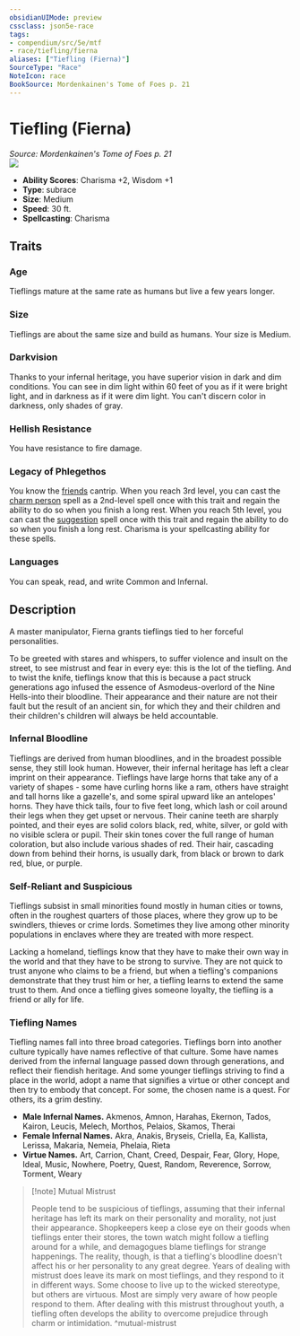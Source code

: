 ```yaml
---
obsidianUIMode: preview
cssclass: json5e-race
tags:
- compendium/src/5e/mtf
- race/tiefling/fierna
aliases: ["Tiefling (Fierna)"]
SourceType: "Race"
NoteIcon: race
BookSource: Mordenkainen's Tome of Foes p. 21
---
```

# Tiefling (Fierna)
*Source: Mordenkainen's Tome of Foes p. 21*  
![](/2-Mechanics/CLI/races/img/tiefling.webp#right)  

- **Ability Scores**: Charisma +2, Wisdom +1
- **Type**: subrace
- **Size**: Medium
- **Speed**: 30 ft.
- **Spellcasting**: Charisma

## Traits

### Age

Tieflings mature at the same rate as humans but live a few years longer.

### Size

Tieflings are about the same size and build as humans. Your size is Medium.

### Darkvision

Thanks to your infernal heritage, you have superior vision in dark and dim conditions. You can see in dim light within 60 feet of you as if it were bright light, and in darkness as if it were dim light. You can't discern color in darkness, only shades of gray.

### Hellish Resistance

You have resistance to fire damage.

### Legacy of Phlegethos

You know the [friends](/2-Mechanics/CLI/spells/friends.md) cantrip. When you reach 3rd level, you can cast the [charm person](/2-Mechanics/CLI/spells/charm-person.md) spell as a 2nd-level spell once with this trait and regain the ability to do so when you finish a long rest. When you reach 5th level, you can cast the [suggestion](/2-Mechanics/CLI/spells/suggestion.md) spell once with this trait and regain the ability to do so when you finish a long rest. Charisma is your spellcasting ability for these spells.

### Languages

You can speak, read, and write Common and Infernal.

## Description

A master manipulator, Fierna grants tieflings tied to her forceful personalities.

To be greeted with stares and whispers, to suffer violence and insult on the street, to see mistrust and fear in every eye: this is the lot of the tiefling. And to twist the knife, tieflings know that this is because a pact struck generations ago infused the essence of Asmodeus-overlord of the Nine Hells-into their bloodline. Their appearance and their nature are not their fault but the result of an ancient sin, for which they and their children and their children's children will always be held accountable.

### Infernal Bloodline

Tieflings are derived from human bloodlines, and in the broadest possible sense, they still look human. However, their infernal heritage has left a clear imprint on their appearance. Tieflings have large horns that take any of a variety of shapes - some have curling horns like a ram, others have straight and tall horns like a gazelle's, and some spiral upward like an antelopes' horns. They have thick tails, four to five feet long, which lash or coil around their legs when they get upset or nervous. Their canine teeth are sharply pointed, and their eyes are solid colors black, red, white, silver, or gold with no visible sclera or pupil. Their skin tones cover the full range of human coloration, but also include various shades of red. Their hair, cascading down from behind their horns, is usually dark, from black or brown to dark red, blue, or purple.

### Self-Reliant and Suspicious

Tieflings subsist in small minorities found mostly in human cities or towns, often in the roughest quarters of those places, where they grow up to be swindlers, thieves or crime lords. Sometimes they live among other minority populations in enclaves where they are treated with more respect.

Lacking a homeland, tieflings know that they have to make their own way in the world and that they have to be strong to survive. They are not quick to trust anyone who claims to be a friend, but when a tiefling's companions demonstrate that they trust him or her, a tiefling learns to extend the same trust to them. And once a tiefling gives someone loyalty, the tiefling is a friend or ally for life.

### Tiefling Names

Tiefling names fall into three broad categories. Tieflings born into another culture typically have names reflective of that culture. Some have names derived from the infernal language passed down through generations, and reflect their fiendish heritage. And some younger tieflings striving to find a place in the world, adopt a name that signifies a virtue or other concept and then try to embody that concept. For some, the chosen name is a quest. For others, its a grim destiny.

- **Male Infernal Names.** Akmenos, Amnon, Harahas, Ekernon, Tados, Kairon, Leucis, Melech, Morthos, Pelaios, Skamos, Therai  
- **Female Infernal Names.** Akra, Anakis, Bryseis, Criella, Ea, Kallista, Lerissa, Makaria, Nemeia, Phelaia, Rieta  
- **Virtue Names.** Art, Carrion, Chant, Creed, Despair, Fear, Glory, Hope, Ideal, Music, Nowhere, Poetry, Quest, Random, Reverence, Sorrow, Torment, Weary  

> [!note] Mutual Mistrust
> 
> People tend to be suspicious of tieflings, assuming that their infernal heritage has left its mark on their personality and morality, not just their appearance. Shopkeepers keep a close eye on their goods when tieflings enter their stores, the town watch might follow a tiefling around for a while, and demagogues blame tieflings for strange happenings. The reality, though, is that a tiefling's bloodline doesn't affect his or her personality to any great degree. Years of dealing with mistrust does leave its mark on most tieflings, and they respond to it in different ways. Some choose to live up to the wicked stereotype, but others are virtuous. Most are simply very aware of how people respond to them. After dealing with this mistrust throughout youth, a tiefling often develops the ability to overcome prejudice through charm or intimidation.
^mutual-mistrust